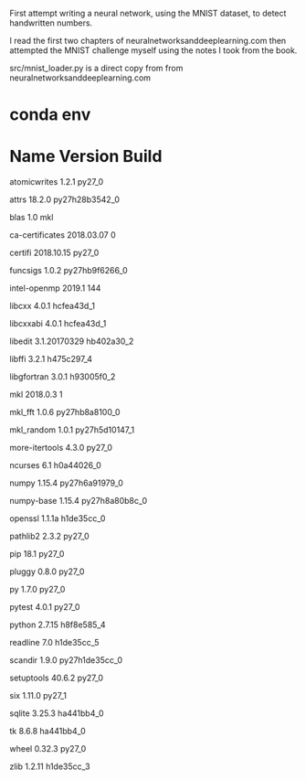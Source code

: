 First attempt writing a neural network, using the MNIST dataset, to detect handwritten numbers.

I read the first two chapters of neuralnetworksanddeeplearning.com then attempted the MNIST challenge myself using the notes I took from the book.

src/mnist_loader.py is a direct copy from from neuralnetworksanddeeplearning.com


# conda env

# Name                    Version                   Build

atomicwrites              1.2.1                    py27_0

attrs                     18.2.0           py27h28b3542_0

blas                      1.0                         mkl

ca-certificates           2018.03.07                    0

certifi                   2018.10.15               py27_0

funcsigs                  1.0.2            py27hb9f6266_0

intel-openmp              2019.1                      144

libcxx                    4.0.1                hcfea43d_1

libcxxabi                 4.0.1                hcfea43d_1

libedit                   3.1.20170329         hb402a30_2

libffi                    3.2.1                h475c297_4

libgfortran               3.0.1                h93005f0_2

mkl                       2018.0.3                      1

mkl_fft                   1.0.6            py27hb8a8100_0

mkl_random                1.0.1            py27h5d10147_1

more-itertools            4.3.0                    py27_0

ncurses                   6.1                  h0a44026_0

numpy                     1.15.4           py27h6a91979_0

numpy-base                1.15.4           py27h8a80b8c_0

openssl                   1.1.1a               h1de35cc_0

pathlib2                  2.3.2                    py27_0

pip                       18.1                     py27_0

pluggy                    0.8.0                    py27_0

py                        1.7.0                    py27_0

pytest                    4.0.1                    py27_0

python                    2.7.15               h8f8e585_4

readline                  7.0                  h1de35cc_5

scandir                   1.9.0            py27h1de35cc_0

setuptools                40.6.2                   py27_0

six                       1.11.0                   py27_1

sqlite                    3.25.3               ha441bb4_0

tk                        8.6.8                ha441bb4_0

wheel                     0.32.3                   py27_0

zlib                      1.2.11               h1de35cc_3
